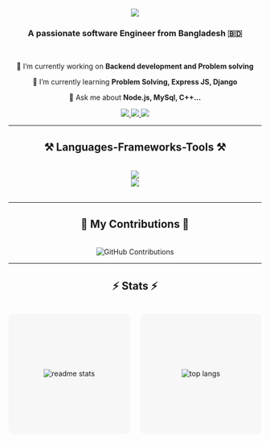 

<h1 align="center">
    <img src="https://readme-typing-svg.herokuapp.com/?font=Righteous&size=35&center=true&vCenter=true&width=500&height=70&duration=4000&lines=Hi+There!+👋;+I'm+Farhan+Afsar!;" />
</h1>

<h3 align="center">A passionate software Engineer from Bangladesh 🇧🇩 </h3>

<br/>

<div align="center">
 
 🔭 I’m currently working on **Backend development and Problem solving**
 
 🌱 I’m currently learning **Problem Solving, Express JS, Django**

💬 Ask me about **Node.js, MySql, C++...** 

 </div>
 
<div align="center"> 
  <a href="mdfarhanafsar@gmail.cmom">
    <img src="https://img.shields.io/badge/Gmail-333333?style=for-the-badge&logo=gmail&logoColor=F8B195" />
  </a>
  <a href="https://www.linkedin.com/in/md-farhan-afsar/" target="_blank">
    <img src="https://img.shields.io/badge/LinkedIn-0077B5?style=for-the-badge&logo=linkedin&logoColor=white" target="_blank" />
  </a>
  <a href="https://farhan-afsar.netlify.app/" target="_blank">
     <img src="https://img.shields.io/badge/Portfolio-355c7d?style=for-the-badge&logo=todoist&logoColor=white" target="_blank" /> <!-- sqlite, safari, google-chrome are other good icon options -->
  </a>
</div>

 <hr/>
 
<h2 align="center">⚒️ Languages-Frameworks-Tools ⚒️</h2>
<br/>
<div align="center">
    <img src="https://skillicons.dev/icons?i=react,html,css,vscode,github,git,cpp" /><br/>
    <img src="https://skillicons.dev/icons?i=nodejs,python,javascript,express,mongodb,c,mysql" /><br>
</div>

<br/>
<hr/>

<div align="center">
  <h2>🐍 My Contributions 🐍</h2>
  <br>
  <img src="https://github-readme-contrib.vercel.app/api?username=Farhan-Afsar" alt="GitHub Contributions" />
  <br/>
</div>
<hr/>






<h2 align="center">⚡ Stats ⚡</h2>
<br>
<div align="center" style="display: flex; justify-content: center; gap: 20px;">
  <div style="width: 390px; height: 240px; display: flex; justify-content: center; align-items: center; border-radius: 10px; overflow: hidden; background-color: #f7f7f7;">
    <img src="https://github-readme-stats.vercel.app/api?username=Farhan-Afsar&count_private=true&show_icons=true&theme=react&rank_icon=github&border_radius=10" alt="readme stats" />
  </div>
  <div style="width: 390px; height: 240px; display: flex; justify-content: center; align-items: center; border-radius: 10px; overflow: hidden; background-color: #f7f7f7;">
    <img src="https://github-readme-stats.vercel.app/api/top-langs/?username=Farhan-Afsar&hide=HTML&langs_count=8&layout=compact&theme=react&border_radius=10&size_weight=0.5&count_weight=0.5&exclude_repo=github-readme-stats" alt="top langs" />
  </div>
</div>







<br/><br/>


<br/>
